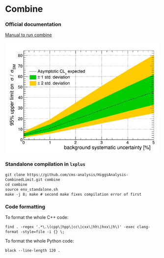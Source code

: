 Combine
=======

### Official documentation

[Manual to run combine](https://github.com/cms-analysis/HiggsAnalysis-CombinedLimit/wiki)

![Brazilian plot](res/UpperLimit.png "Brazilian plot")

### Standalone compilation in `lxplus`
```
git clone https://github.com/cms-analysis/HiggsAnalysis-CombinedLimit.git combine
cd combine
source env_standalone.sh 
make -j 8; make # second make fixes compilation error of first
```
### Code formatting

To format the whole C++ code:
```
find . -regex '.*\.\(cpp\|hpp\|cc\|cxx\|hh\|hxx\|h\)' -exec clang-format -style=file -i {} \;
```

To format the whole Python code:
```
black --line-length 120 .
```
